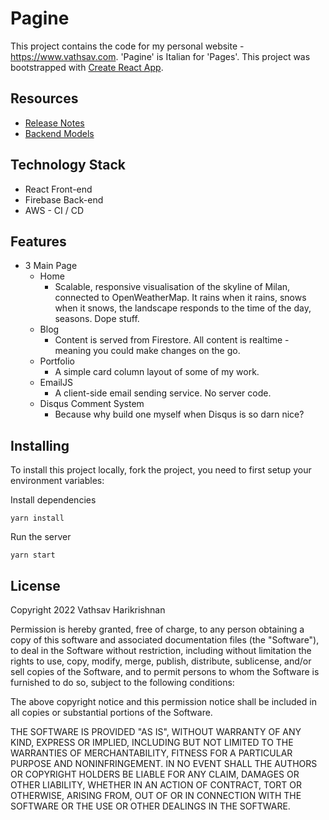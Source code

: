 # Pagine

This project contains the code for my personal website - https://www.vathsav.com. 'Pagine' is Italian for 'Pages'.
This project was bootstrapped with [Create React App](https://github.com/facebook/create-react-app).

## Resources

* [Release Notes]()
* [Backend Models]()

## Technology Stack

* React Front-end
* Firebase Back-end
* AWS - CI / CD

## Features

* 3 Main Page
    * Home
        * Scalable, responsive visualisation of the skyline of Milan, connected to OpenWeatherMap. It rains when it rains,
        snows when it snows, the landscape responds to the time of the day, seasons. Dope stuff.
    * Blog
        * Content is served from Firestore. All content is realtime - meaning you could make changes on the go.
    * Portfolio
        * A simple card column layout of some of my work.
    * EmailJS
        * A client-side email sending service. No server code.
    * Disqus Comment System
        * Because why build one myself when Disqus is so darn nice?

## Installing

To install this project locally, fork the project, you need to first setup your environment variables:

Install dependencies
```
yarn install
```

Run the server
```
yarn start
```

## License

Copyright 2022 Vathsav Harikrishnan

Permission is hereby granted, free of charge, to any person obtaining a copy of this software and associated documentation files (the "Software"), to deal in the Software without restriction, including without limitation the rights to use, copy, modify, merge, publish, distribute, sublicense, and/or sell copies of the Software, and to permit persons to whom the Software is furnished to do so, subject to the following conditions:

The above copyright notice and this permission notice shall be included in all copies or substantial portions of the Software.

THE SOFTWARE IS PROVIDED "AS IS", WITHOUT WARRANTY OF ANY KIND, EXPRESS OR IMPLIED, INCLUDING BUT NOT LIMITED TO THE WARRANTIES OF MERCHANTABILITY, FITNESS FOR A PARTICULAR PURPOSE AND NONINFRINGEMENT. IN NO EVENT SHALL THE AUTHORS OR COPYRIGHT HOLDERS BE LIABLE FOR ANY CLAIM, DAMAGES OR OTHER LIABILITY, WHETHER IN AN ACTION OF CONTRACT, TORT OR OTHERWISE, ARISING FROM, OUT OF OR IN CONNECTION WITH THE SOFTWARE OR THE USE OR OTHER DEALINGS IN THE SOFTWARE.
